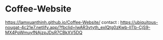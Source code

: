 # Coffee-Website
https://lamxuanthinh.github.io/Coffee-Website/
contact : https://ubiquitous-nougat-4c21e7.netlify.app/?fbclid=IwAR3vtyth_exlQtg0zKwb-IlTb-CjS9-MX4PpWmuyfNAjzpJDsR7CBkXV5DQ
